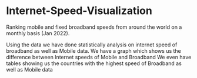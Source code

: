 # Internet-Speed-Visualization
Ranking mobile and fixed broadband speeds from around the world on a monthly basis (Jan 2022).

Using the data we have done statistically analysis on internet speed of broadband as well as Mobile data.
We have a graph which shows us the difference between Internet speeds of Mobile and Broadband 
We even have tables showing us the countries with the highest speed of Broadband as well as Mobile data
